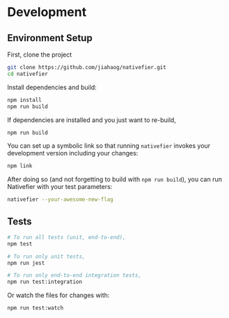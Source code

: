 # Development

## Environment Setup

First, clone the project

```bash
git clone https://github.com/jiahaog/nativefier.git
cd nativefier
```

Install dependencies and build:

```bash
npm install
npm run build
```

If dependencies are installed and you just want to re-build,

```bash
npm run build
```

You can set up a symbolic link so that running `nativefier` invokes your development version including your changes:

```bash
npm link
```

After doing so (and not forgetting to build with `npm run build`), you can run Nativefier with your test parameters:

```bash
nativefier --your-awesome-new-flag
```

## Tests

```bash
# To run all tests (unit, end-to-end),
npm test

# To run only unit tests,
npm run jest

# To run only end-to-end integration tests,
npm run test:integration
```

Or watch the files for changes with:

```bash
npm run test:watch
```
